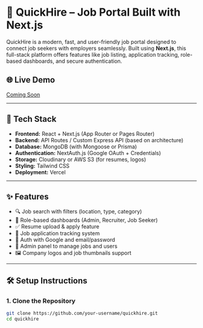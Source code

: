 # 🚀 QuickHire – Job Portal Built with Next.js



QuickHire is a modern, fast, and user-friendly job portal designed to connect job seekers with employers seamlessly. Built using **Next.js**, this full-stack platform offers features like job listing, application tracking, role-based dashboards, and secure authentication.



## 🌐 Live Demo
[Coming Soon](#)

---

## 🔧 Tech Stack

- **Frontend:** React + Next.js (App Router or Pages Router)
- **Backend:** API Routes / Custom Express API (based on architecture)
- **Database:** MongoDB (with Mongoose or Prisma)
- **Authentication:** NextAuth.js (Google OAuth + Credentials)
- **Storage:** Cloudinary or AWS S3 (for resumes, logos)
- **Styling:** Tailwind CSS
- **Deployment:** Vercel

---

## ✨ Features

- 🔍 Job search with filters (location, type, category)
- 👤 Role-based dashboards (Admin, Recruiter, Job Seeker)
- ✅ Resume upload & apply feature
- 📩 Job application tracking system
- 🔐 Auth with Google and email/password
- 📄 Admin panel to manage jobs and users
- 🖼 Company logos and job thumbnails support

---

## 🛠️ Setup Instructions

### 1. Clone the Repository

```bash
git clone https://github.com/your-username/quickhire.git
cd quickhire
```